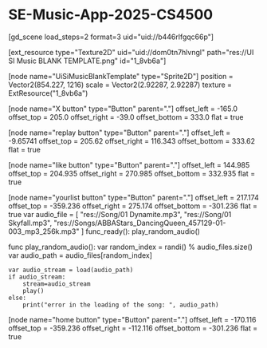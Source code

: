 # SE-Music-App-2025-CS4500
[gd_scene load_steps=2 format=3 uid="uid://b446rlfgqc66p"]

[ext_resource type="Texture2D" uid="uid://dom0tn7hlvngl" path="res://UI SI Music BLANK TEMPLATE.png" id="1_8vb6a"]

[node name="UiSiMusicBlankTemplate" type="Sprite2D"]
position = Vector2(854.227, 1216)
scale = Vector2(2.92287, 2.92287)
texture = ExtResource("1_8vb6a")

[node name="X button" type="Button" parent="."]
offset_left = -165.0
offset_top = 205.0
offset_right = -39.0
offset_bottom = 333.0
flat = true

[node name="replay button" type="Button" parent="."]
offset_left = -9.65741
offset_top = 205.62
offset_right = 116.343
offset_bottom = 333.62
flat = true

[node name="like button" type="Button" parent="."]
offset_left = 144.985
offset_top = 204.935
offset_right = 270.985
offset_bottom = 332.935
flat = true

[node name="yourlist button" type="Button" parent="."]
offset_left = 217.174
offset_top = -359.236
offset_right = 275.174
offset_bottom = -301.236
flat = true
var audio_file = [
	"res://Song/01 Dynamite.mp3",
	"res://Song/01 Skyfall.mp3",
	"res://Songs/ABBAStars_DancingQueen_457129-01-003_mp3_256k.mp3"
]
func_ready():
	play_random_audio()
	
func play_random_audio():
	var random_index = randi() % audio_files.size()
	var audio_path = audio_files[random_index]
	
	var audio_stream = load(audio_path)
	if audio_stream:
		stream=audio_stream
		play()
	else:
		print("error in the loading of the song: ", audio_path)
	



[node name="home button" type="Button" parent="."]
offset_left = -170.116
offset_top = -359.236
offset_right = -112.116
offset_bottom = -301.236
flat = true
